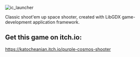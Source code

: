 ![ic_launcher](https://user-images.githubusercontent.com/54770777/116780782-54815100-aa87-11eb-88fb-c65d07c04c55.png)

Classic shoot'em up space shooter, created with LibGDX game-development application framework.

Get this game on itch.io:
-------------------------
https://katocheanian.itch.io/purple-cosmos-shooter

